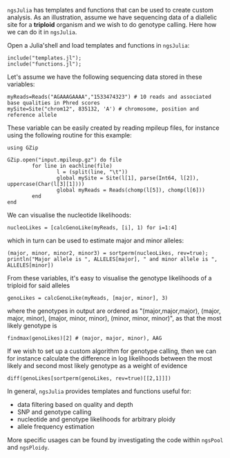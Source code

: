 
`ngsJulia` has templates and functions that can be used to create custom analysis.
As an illustration, assume we have sequencing data of a diallelic site for a __triploid__ organism and we wish to do genotype calling.
Here how we can do it in `ngsJulia`.

Open a Julia'shell and load templates and functions in `ngsJulia`:
```
include("templates.jl");
include("functions.jl");
```

Let's assume we have the following sequencing data stored in these variables:
```
myReads=Reads("AGAAAGAAAA","1533474323") # 10 reads and associated base qualities in Phred scores
mySite=Site("chrom12", 835132, 'A') # chromosome, position and reference allele
```
These variable can be easily created by reading mpileup files, for instance using the following routine for this example:
```
using GZip

GZip.open("input.mpileup.gz") do file
        for line in eachline(file)
                l = (split(line, "\t"))
                global mySite = Site(l[1], parse(Int64, l[2]), uppercase(Char(l[3][1])))
                global myReads = Reads(chomp(l[5]), chomp(l[6]))
        end
end
```

We can visualise the nucleotide likelihoods:
```
nucleoLikes = [calcGenoLike(myReads, [i], 1) for i=1:4]
```
which in turn can be used to estimate major and minor alleles:
```
(major, minor, minor2, minor3) = sortperm(nucleoLikes, rev=true);
println("Major allele is ", ALLELES[major], " and minor allele is ", ALLELES[minor])
```

From these variables, it's easy to visualise the genotype likelihoods of a triploid for said alleles
```
genoLikes = calcGenoLike(myReads, [major, minor], 3)
```
where the genotypes in output are ordered as "(major,major,major), (major, major, minor), (major, minor, minor), (minor, minor, minor)", as that the most likely genotype is
```
findmax(genoLikes)[2] # (major, major, minor), AAG
```

If we wish to set up a custom algorithm for genotype calling, then we can for instance calculate the difference in log likelihoods between the most likely and second most likely genotype as a weight of evidence
```
diff(genoLikes[sortperm(genoLikes, rev=true)[[2,1]]])
```

In general, `ngsJulia` provides templates and functions useful for:
* data filtering based on quality and depth
* SNP and genotype calling
* nucleotide and genotype likelihoods for arbitrary ploidy
* allele frequency estimation

More specific usages can be found by investigating the code within `ngsPool` and `ngsPloidy`.





